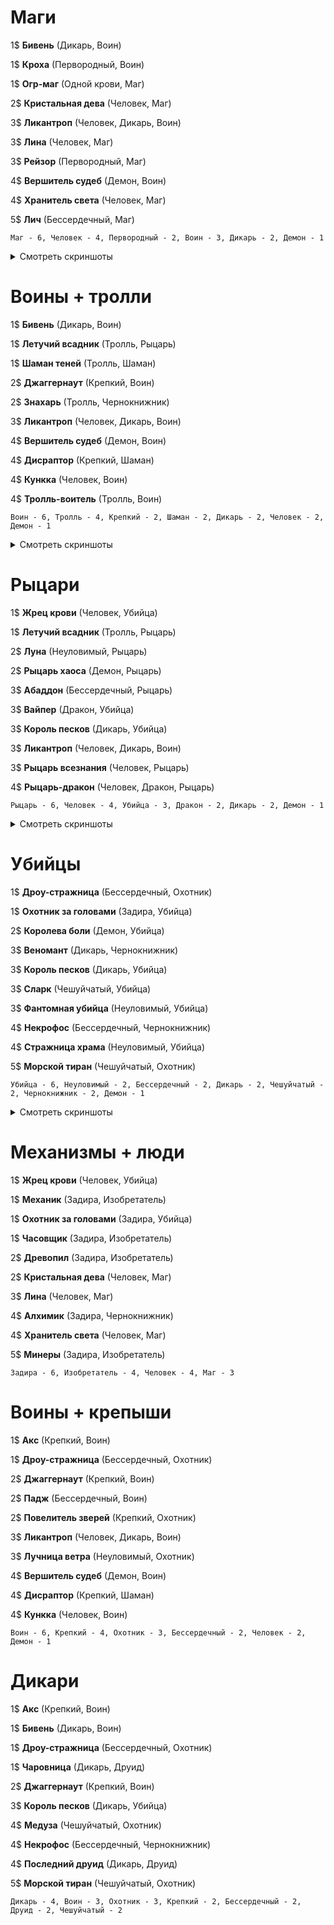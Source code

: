 # Маги

1$ **Бивень** (Дикарь, Воин)

1$ **Кроха** (Первородный, Воин)

1$ **Огр-маг** (Одной крови, Маг)

2$ **Кристальная дева** (Человек, Маг)

3$ **Ликантроп** (Человек, Дикарь, Воин)

3$ **Лина** (Человек, Маг)

3$ **Рейзор** (Первородный, Маг)

4$ **Вершитель судеб** (Демон, Воин)

4$ **Хранитель света** (Человек, Маг)

5$ **Лич** (Бессердечный, Маг)

```
Маг - 6, Человек - 4, Первородный - 2, Воин - 3, Дикарь - 2, Демон - 1
```

<details>
  <summary>Смотреть скриншоты</summary>
  
  ![](img/mages+humans_desk.PNG)
  ![](img/mages+humans_result.PNG)
</details>


# Воины + тролли

1$ **Бивень** (Дикарь, Воин)

1$ **Летучий всадник** (Тролль, Рыцарь)

1$ **Шаман теней** (Тролль, Шаман)

2$ **Джаггернаут** (Крепкий, Воин)

2$ **Знахарь** (Тролль, Чернокнижник)

3$ **Ликантроп** (Человек, Дикарь, Воин)

4$ **Вершитель судеб** (Демон, Воин)

4$ **Дисраптор** (Крепкий, Шаман)

4$ **Кункка** (Человек, Воин)

4$ **Тролль-воитель** (Тролль, Воин)

```
Воин - 6, Тролль - 4, Крепкий - 2, Шаман - 2, Дикарь - 2, Человек - 2, Демон - 1
```

<details>
  <summary>Смотреть скриншоты</summary>
  
  ![](img/warriors+trolls_desk.PNG)
  ![](img/warriors+trolls_result.PNG)
</details>


# Рыцари

1$ **Жрец крови** (Человек, Убийца)

1$ **Летучий всадник** (Тролль, Рыцарь)

2$ **Луна** (Неуловимый, Рыцарь)

2$ **Рыцарь хаоса** (Демон, Рыцарь)

3$ **Абаддон** (Бессердечный, Рыцарь)

3$ **Вайпер** (Дракон, Убийца)

3$ **Король песков** (Дикарь, Убийца)

3$ **Ликантроп** (Человек, Дикарь, Воин)

3$ **Рыцарь всезнания** (Человек, Рыцарь)

4$ **Рыцарь-дракон** (Человек, Дракон, Рыцарь)

```
Рыцарь - 6, Человек - 4, Убийца - 3, Дракон - 2, Дикарь - 2, Демон - 1
```

<details>
  <summary>Смотреть скриншоты</summary>
  
  ![](img/knights_desk.PNG)
  ![](img/khights_result.PNG)
</details>


# Убийцы

1$ **Дроу-стражница** (Бессердечный, Охотник)

1$ **Охотник за головами** (Задира, Убийца)

2$ **Королева боли** (Демон, Убийца)

3$ **Веномант** (Дикарь, Чернокнижник)

3$ **Король песков** (Дикарь, Убийца)

3$ **Сларк** (Чешуйчатый, Убийца)

3$ **Фантомная убийца** (Неуловимый, Убийца)

4$ **Некрофос** (Бессердечный, Чернокнижник)

4$ **Стражница храма** (Неуловимый, Убийца)

5$ **Морской тиран** (Чешуйчатый, Охотник)

```
Убийца - 6, Неуловимый - 2, Бессердечный - 2, Дикарь - 2, Чешуйчатый - 2, Чернокнижник - 2, Демон - 1
```

<details>
  <summary>Смотреть скриншоты</summary>
  
  ![](img/assassins_result.PNG)
</details>


# Механизмы + люди

1$ **Жрец крови** (Человек, Убийца)

1$ **Механик** (Задира, Изобретатель)

1$ **Охотник за головами** (Задира, Убийца)

1$ **Часовщик** (Задира, Изобретатель)

2$ **Древопил** (Задира, Изобретатель)

2$ **Кристальная дева** (Человек, Маг)

3$ **Лина** (Человек, Маг)

4$ **Алхимик** (Задира, Чернокнижник)

4$ **Хранитель света** (Человек, Маг)

5$ **Минеры** (Задира, Изобретатель)

```
Задира - 6, Изобретатель - 4, Человек - 4, Маг - 3
```


# Воины + крепыши

1$ **Акс** (Крепкий, Воин)

1$ **Дроу-стражница** (Бессердечный, Охотник)

2$ **Джаггернаут** (Крепкий, Воин)

2$ **Падж** (Бессердечный, Воин)

2$ **Повелитель зверей** (Крепкий, Охотник)

3$ **Ликантроп** (Человек, Дикарь, Воин)

3$ **Лучница ветра** (Неуловимый, Охотник)

4$ **Вершитель судеб** (Демон, Воин)

4$ **Дисраптор** (Крепкий, Шаман)

4$ **Кункка** (Человек, Воин)

```
Воин - 6, Крепкий - 4, Охотник - 3, Бессердечный - 2, Человек - 2, Демон - 1
```


# Дикари

1$ **Акс** (Крепкий, Воин)

1$ **Бивень** (Дикарь, Воин)

1$ **Дроу-стражница** (Бессердечный, Охотник)

1$ **Чаровница** (Дикарь, Друид)

2$ **Джаггернаут** (Крепкий, Воин)

3$ **Король песков** (Дикарь, Убийца)

4$ **Медуза** (Чешуйчатый, Охотник)

4$ **Некрофос** (Бессердечный, Чернокнижник)

4$ **Последний друид** (Дикарь, Друид)

5$ **Морской тиран** (Чешуйчатый, Охотник)

```
Дикарь - 4, Воин - 3, Охотник - 3, Крепкий - 2, Бессердечный - 2, Друид - 2, Чешуйчатый - 2
```
